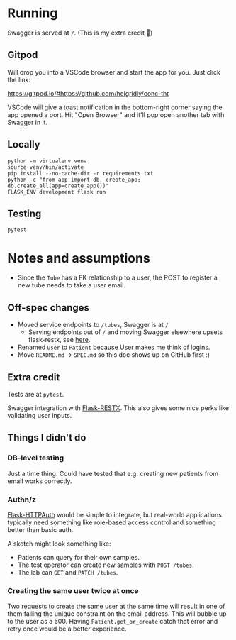 # Running

Swagger is served at `/`. (This is my extra credit 🙂)

## Gitpod

Will drop you into a VSCode browser and start the app for you. Just click the link:

https://gitpod.io/#https://github.com/helgridly/conc-tht

VSCode will give a toast notification in the bottom-right corner saying the app opened a port. Hit "Open Browser" and it'll pop open another tab with Swagger in it.

## Locally

```
python -m virtualenv venv
source venv/bin/activate
pip install --no-cache-dir -r requirements.txt
python -c "from app import db, create_app; db.create_all(app=create_app())"
FLASK_ENV development flask run
```

## Testing

```
pytest
```

# Notes and assumptions

* Since the `Tube` has a FK relationship to a user, the POST to register a new tube needs to take a user email.

## Off-spec changes

* Moved service endpoints to `/tubes`, Swagger is at `/`
    * Serving endpoints out of `/` and moving Swagger elsewhere upsets flask-restx, see [here](https://github.com/noirbizarre/flask-restplus/issues/712).
* Renamed `User` to `Patient` because User makes me think of logins.
* Move `README.md` -> `SPEC.md` so this doc shows up on GitHub first :)

## Extra credit

Tests are at `pytest`.

Swagger integration with [Flask-RESTX](https://flask-restx.readthedocs.io/en/latest/). This also gives some nice perks like validating user inputs.

## Things I didn't do

### DB-level testing

Just a time thing. Could have tested that e.g. creating new patients from email works correctly.

### Authn/z

[Flask-HTTPAuth](https://flask-httpauth.readthedocs.io/en/latest/index.html) would be simple to integrate, but real-world applications typically need something like role-based access control and something better than basic auth.

A sketch might look something like:

* Patients can query for their own samples.
* The test operator can create new samples with `POST /tubes`.
* The lab can `GET` and `PATCH /tubes`.

### Creating the same user twice at once

Two requests to create the same user at the same time will result in one of them failing the unique constraint on the email address. This will bubble up to the user as a 500. Having `Patient.get_or_create` catch that error and retry once would be a better experience.
